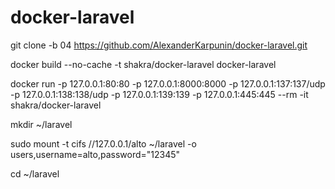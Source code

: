 # docker-laravel

git clone -b 04 https://github.com/AlexanderKarpunin/docker-laravel.git

docker build --no-cache -t shakra/docker-laravel docker-laravel

docker run -p 127.0.0.1:80:80 -p 127.0.0.1:8000:8000 -p 127.0.0.1:137:137/udp -p 127.0.0.1:138:138/udp -p 127.0.0.1:139:139 -p 127.0.0.1:445:445 --rm -it shakra/docker-laravel

mkdir ~/laravel

sudo mount -t cifs //127.0.0.1/alto ~/laravel -o users,username=alto,password="12345"

cd ~/laravel
